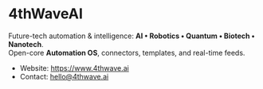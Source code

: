 # 4thWaveAI
Future-tech automation & intelligence: **AI • Robotics • Quantum • Biotech • Nanotech**.  
Open-core **Automation OS**, connectors, templates, and real-time feeds.

- Website: https://www.4thwave.ai
- Contact: hello@4thwave.ai
